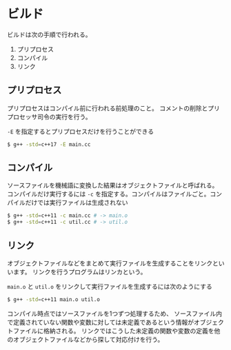 # ビルド

ビルドは次の手順で行われる。

1. プリプロセス
2. コンパイル
3. リンク



## プリプロセス

プリプロセスはコンパイル前に行われる前処理のこと。 コメントの削除とプリプロセッサ司令の実行を行う。

`-E` を指定するとプリプロセスだけを行うことができる

```bash
$ g++ -std=c++17 -E main.cc
```



## コンパイル

ソースファイルを機械語に変換した結果はオブジェクトファイルと呼ばれる。 コンパイルだけ実行するには `-c` を指定する。コンパイルはファイルごと。コンパイルだけでは実行ファイルは生成されない

```bash
$ g++ -std=c++11 -c main.cc # -> main.o
$ g++ -std=c++11 -c util.cc # -> util.o
```



## リンク

オブジェクトファイルなどをまとめて実行ファイルを生成することをリンクといいます。 リンクを行うプログラムはリンカという。

`main.o` と `util.o` をリンクして実行ファイルを生成するには次のようにする

```bash
$ g++ -std=c++11 main.o util.o
```

コンパイル時点ではソースファイルを1つずつ処理するため、 ソースファイル内で定義されていない関数や変数に対しては未定義であるという情報がオブジェクトファイルに格納される。
リンクではこうした未定義の関数や変数の定義を他のオブジェクトファイルなどから探して対応付けを行う。